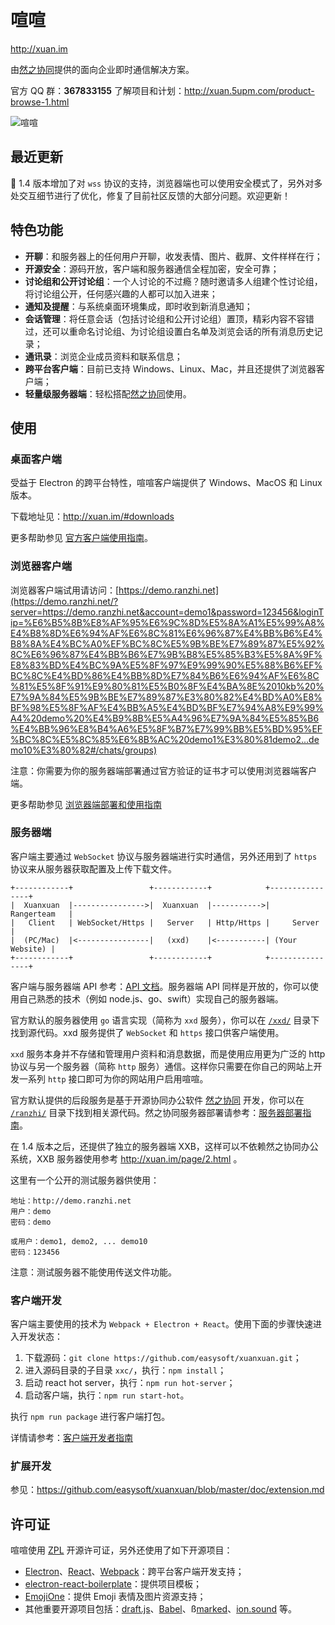 # 喧喧

http://xuan.im

由[然之协同](http://ranzhico.com)提供的面向企业即时通信解决方案。

官方 QQ 群：**367833155**
了解项目和计划：http://xuan.5upm.com/product-browse-1.html

![喧喧](https://raw.githubusercontent.com/easysoft/xuanxuan/master/doc/img/preview.png)

## 最近更新

🎉 1.4 版本增加了对 `wss` 协议的支持，浏览器端也可以使用安全模式了，另外对多处交互细节进行了优化，修复了目前社区反馈的大部分问题。欢迎更新！

## 特色功能

* **开聊**：和服务器上的任何用户开聊，收发表情、图片、截屏、文件样样在行；
* **开源安全**：源码开放，客户端和服务器通信全程加密，安全可靠；
* **讨论组和公开讨论组**：一个人讨论的不过瘾？随时邀请多人组建个性讨论组，将讨论组公开，任何感兴趣的人都可以加入进来；
* **通知及提醒**：与系统桌面环境集成，即时收到新消息通知；
* **会话管理**：将任意会话（包括讨论组和公开讨论组）置顶，精彩内容不容错过，还可以重命名讨论组、为讨论组设置白名单及浏览会话的所有消息历史记录；
* **通讯录**：浏览企业成员资料和联系信息；
* **跨平台客户端**：目前已支持 Windows、Linux、Mac，并且还提供了浏览器客户端；
* **轻量级服务器端**：轻松搭配[然之协同](http://ranzhico.com)使用。

## 使用

### 桌面客户端

受益于 Electron 的跨平台特性，喧喧客户端提供了 Windows、MacOS 和 Linux 版本。

下载地址见：http://xuan.im/#downloads

更多帮助参见 [官方客户端使用指南](http://xuan.im/page/1.html)。

### 浏览器客户端

浏览器客户端试用请访问：[https://demo.ranzhi.net](https://demo.ranzhi.net/?server=https://demo.ranzhi.net&account=demo1&password=123456&loginTip=%E6%B5%8B%E8%AF%95%E6%9C%8D%E5%8A%A1%E5%99%A8%E4%B8%8D%E6%94%AF%E6%8C%81%E6%96%87%E4%BB%B6%E4%B8%8A%E4%BC%A0%EF%BC%8C%E5%9B%BE%E7%89%87%E5%92%8C%E6%96%87%E4%BB%B6%E7%9B%B8%E5%85%B3%E5%8A%9F%E8%83%BD%E4%BC%9A%E5%8F%97%E9%99%90%E5%88%B6%EF%BC%8C%E4%BD%86%E4%BB%8D%E7%84%B6%E6%94%AF%E6%8C%81%E5%8F%91%E9%80%81%E5%B0%8F%E4%BA%8E%2010kb%20%E7%9A%84%E5%9B%BE%E7%89%87%E3%80%82%E4%BD%A0%E8%BF%98%E5%8F%AF%E4%BB%A5%E4%BD%BF%E7%94%A8%E9%99%A4%20demo%20%E4%B9%8B%E5%A4%96%E7%9A%84%E5%85%B6%E4%BB%96%E8%B4%A6%E5%8F%B7%E7%99%BB%E5%BD%95%EF%BC%8C%E5%8C%85%E6%8B%AC%20demo1%E3%80%81demo2...demo10%E3%80%82#/chats/groups)

注意：你需要为你的服务器端部署通过官方验证的证书才可以使用浏览器端客户端。

更多帮助参见 [浏览器端部署和使用指南](https://github.com/easysoft/xuanxuan/blob/master/doc/browser-usage.md)

### 服务器端

客户端主要通过 `WebSocket` 协议与服务器端进行实时通信，另外还用到了 `https` 协议来从服务器获取配置及上传下载文件。

```
+------------+                 +------------+            +----------------+
|  Xuanxuan  |---------------->|  Xuanxuan  |----------->|   Rangerteam   |
|   Client   | WebSocket/Https |   Server   | Http/Https |     Server     |
|  (PC/Mac)  |<----------------|   (xxd)    |<-----------| (Your Website) |
+------------+                 +------------+            +----------------+
```

客户端与服务器端 API 参考：[API 文档](http://xuan.im/page/3.html)。服务器端 API 同样是开放的，你可以使用自己熟悉的技术（例如 node.js、go、swift）实现自己的服务器端。

官方默认的服务器使用 `go` 语言实现（简称为 `xxd` 服务），你可以在 [`/xxd/`](https://github.com/easysoft/xuanxuan/tree/master/xxd) 目录下找到源代码。xxd 服务提供了 `WebSocket` 和 `https` 接口供客户端使用。

`xxd` 服务本身并不存储和管理用户资料和消息数据，而是使用应用更为广泛的 http 协议与另一个服务器（简称 `http` 服务）通信。这样你只需要在你自己的网站上开发一系列 `http` 接口即可为你的网站用户启用喧喧。

官方默认提供的后段服务是基于开源协同办公软件 [然之协同](https://github.com/easysoft/rangerteam) 开发，你可以在 [`/ranzhi/`](https://github.com/easysoft/xuanxuan/tree/master/ranzhi) 目录下找到相关源代码。然之协同服务器部署请参考：[服务器部署指南](http://xuan.im/page/2.html)。

在 1.4 版本之后，还提供了独立的服务器端 XXB，这样可以不依赖然之协同办公系统，XXB 服务器使用参考 http://xuan.im/page/2.html 。

这里有一个公开的测试服务器供使用：

```
地址：http://demo.ranzhi.net
用户：demo
密码：demo

或用户：demo1, demo2, ... demo10
密码：123456
```

注意：测试服务器不能使用传送文件功能。

### 客户端开发

客户端主要使用的技术为 `Webpack + Electron + React`。使用下面的步骤快速进入开发状态：

1. 下载源码：`git clone https://github.com/easysoft/xuanxuan.git`；
2. 进入源码目录的子目录 `xxc/`，执行：`npm install`；
3. 启动 react hot server，执行：`npm run hot-server`；
4. 启动客户端，执行：`npm run start-hot`。

执行 `npm run package` 进行客户端打包。

详情请参考：[客户端开发者指南](https://github.com/easysoft/xuanxuan/blob/master/doc/client-developer.md)

### 扩展开发

参见：https://github.com/easysoft/xuanxuan/blob/master/doc/extension.md

## 许可证

喧喧使用 [ZPL](https://github.com/easysoft/xuanxuan/blob/master/LICENSE) 开源许可证，另外还使用了如下开源项目：

* [Electron](http://electron.atom.io/)、[React](https://facebook.github.io/react/)、[Webpack](https://webpack.github.io)：跨平台客户端开发支持；
* [electron-react-boilerplate](https://github.com/chentsulin/electron-react-boilerplate)：提供项目模板；
* [EmojiOne](http://emojione.com/)：提供 Emoji 表情及图片资源支持；
* 其他重要开源项目包括：[draft.js](https://facebook.github.io/draft-js/)、[Babel](https://babeljs.io/)、ß[marked](https://github.com/chjj/marked)、[ion.sound](https://github.com/IonDen/ion.sound) 等。


